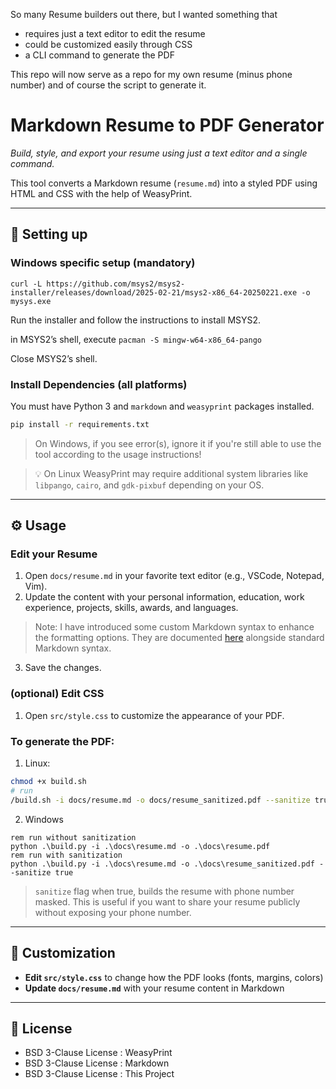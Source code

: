 So many Resume builders out there, but I wanted something that

- requires just a text editor to edit the resume
- could be customized easily through CSS
- a CLI command to generate the PDF

This repo will now serve as a repo for my own resume (minus phone number) and of course the script to generate it. 

# Markdown Resume to PDF Generator

*Build, style, and export your resume using just a text editor and a single command.*

This tool converts a Markdown resume (`resume.md`) into a styled PDF using HTML and CSS with the help of WeasyPrint.

---

## 🧩 Setting up

### Windows specific setup (mandatory)

```
curl -L https://github.com/msys2/msys2-installer/releases/download/2025-02-21/msys2-x86_64-20250221.exe -o mysys.exe
```

Run the installer and follow the instructions to install MSYS2.

in MSYS2’s shell, execute `pacman -S mingw-w64-x86_64-pango`

Close MSYS2’s shell.

### Install Dependencies (all platforms)

You must have Python 3 and `markdown` and `weasyprint` packages installed.

```bash
pip install -r requirements.txt
```

> On Windows, if you see error(s), ignore it if you're still able to use the tool according to the usage instructions! 

> 💡 On Linux WeasyPrint may require additional system libraries like `libpango`, `cairo`, and `gdk-pixbuf` depending on your OS.

---

## ⚙️ Usage

### Edit your Resume

1. Open `docs/resume.md` in your favorite text editor (e.g., VSCode, Notepad, Vim).
2. Update the content with your personal information, education, work experience, projects, skills, awards, and languages.

> Note: I have introduced some custom Markdown syntax to enhance the formatting options. They are documented [here](./docs/markdown_basics.md) alongside standard Markdown syntax.

3. Save the changes.


### (optional) Edit CSS

1. Open `src/style.css` to customize the appearance of your PDF.

### To generate the PDF:

1. Linux:
   
```bash
chmod +x build.sh
# run
/build.sh -i docs/resume.md -o docs/resume_sanitized.pdf --sanitize true # false if you want to skip sanitization
```

2. Windows

```
rem run without sanitization
python .\build.py -i .\docs\resume.md -o .\docs\resume.pdf
rem run with sanitization
python .\build.py -i .\docs\resume.md -o .\docs\resume_sanitized.pdf --sanitize true
```

> `sanitize` flag when true, builds the resume with phone number masked. This is useful if you want to share your resume publicly without exposing your phone number.

---

## 📝 Customization

- **Edit `src/style.css`** to change how the PDF looks (fonts, margins, colors)
- **Update `docs/resume.md`** with your resume content in Markdown

___

## 📜 License

- BSD 3-Clause License : WeasyPrint
- BSD 3-Clause License : Markdown
- BSD 3-Clause License : This Project
